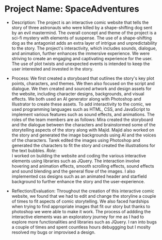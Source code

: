 # Project Name: SpaceAdventures

* Description: The project is an interactive comic website that tells the story of three astronauts who were killed by a shape-shifting dog sent by an evil mastermind. The overall concept and theme of the project is a sci-fi mystery with elements of suspense. The use of a shape-shifting dog as the antagonist adds an extra layer of intrigue and unpredictability to the story. The project's interactivity, which includes sounds, dialogue, and animation, further enhances the immersive experience. We were striving to create an engaging and captivating experience for the user. The use of plot twists and unexpected events is intended to keep the user interested and invested in the story. 

* Process: We first created a storyboard that outlines the story's key plot points, characters, and themes. We then also focused on the script and dialogue. We then created and sourced artwork and design assets for the website, including character designs, backgrounds, and visual effects. We both used an AI generator  along with Photoshop and Illustrator to create these assets. To add interactivity to the comic, we used programming languages such as HTML, CSS, and JavaScript to implement various features such as sound effects, and animations. The roles of the team members are as follows: Mira created the storyboard and the dialogue between the characters and brainstormed some of the storytelling aspects of the story along with Majid. Majid also worked on the story and generated the image backgrounds using AI and the voices of the characters. Tarek edited the images using Photoshop and generated the characters to fit the story and created the illustrations for the text bubbles. 
_Role_:<br>
I worked on building the website and coding the various interactive elements using libraries such as JQuery. The interaction involve hovering and animation effects, smooth scrolling effects, sound effects and sound blending and the general flow of the images. I also implemented css designs such as an animated header and starfield background to further enhance the story and the user-experience.

* Reflection/Evaluation: Throughout the creation of this interactive comic website, we found that we had to edit and change the storyline a couple of times to fit aspects of comic storytelling. We also faced hardships when trying to find appropriate images that fit our story but thanks to photoshop we were able to make it work. The process of addding the interactive elements was an exploratory journey for me as I had to explore more functionalities and libraries such as JQuery. I ran into bugs a couple of times and spent countless hours debuggging but I moslty resolved my bugs or improvised a design.


